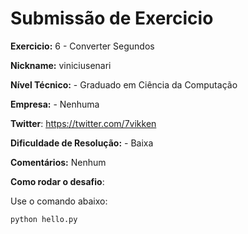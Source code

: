 # Submissão de Exercicio

**Exercicio:** 6 - Converter Segundos

**Nickname:** viniciusenari

**Nível Técnico:** - Graduado em Ciência da Computação

**Empresa:** - Nenhuma

**Twitter**: https://twitter.com/7vikken

**Dificuldade de Resolução:** - Baixa

**Comentários:** Nenhum

**Como rodar o desafio**: 

Use o comando abaixo: 
```bash
python hello.py
```